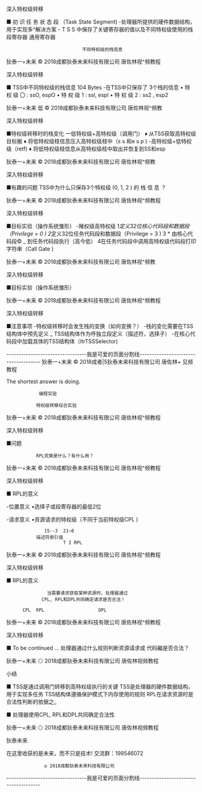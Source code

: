 深入特权级转移

■ 初 识 任 务 状 态 段 （Task State Segment)
    -处理器所提供的硬件数据结构，用于实现多^解决方案
    - T S S 中保存了关键寄存器的值以及不同特权级使用的栈
                                       段寄存器
                                      通用寄存器

                                不同特权级的栈信息

狄泰一+未来 © 2018成都狄泰未来科技有限公司 唐佐林视^频教程

 深入特权级转移

■ TSS中不同特权级的栈信息                                     104 Bytes
    -在TSS中只保存了 3个栈的信息
         • 特 权 级 〇 : ssO, espO
         • 特 权 级 1 : ssl, espl
         • 特 权 级 2 : ss2 , esp2

狄泰一+未来                                                         低
        © 2018成都狄泰未来科技有限公司 唐佐林视^频教

深入特权级转移

■特权级转移时的栈变化
    一低特权级+高特权级（调用门）
          ♦ 从TSS获取高特权级目标搬
          ♦ 将低特权级枝信息压入高特权级枝中（s s 和e s p )
    -高特权级+低特权级（retf)
          ♦ 将低特权级枝信息从高特权级枝中取出并恢复到SS和esp

狄泰一+未来  © 2018成都狄泰未来科技有限公司 唐佐林视^频教

深入特权级转移

■有趣的问题
                       TSS中为什么只保存3个特权级
                              (0, 1, 2 ) 的 栈 信 息 ？

狄泰一+未来  © 2018成都狄泰未来科技有限公司                          唐佐林视^频教程

深入特权级转移

■目标实验（操作系统雏形）
    -赌权级高特权级
         1*定义32位核心代码段和数据段（Privilege = 0 )
         2*定义32位任务代码段和数据段（Privilege = 3 )
         3 * 由核心代码段© _ 到任务代码段执行（高今低）
         4在任务代码段中调用高特权级代码段打印字符串（Call Gate )

狄泰一+未来  © 2018成都狄泰未来科技有限公司 唐佐林视^频教

深入特权级转移

■目标实验（操作系统雏形）

狄泰一+未来  © 2018成都狄泰未来科技有限公司                          唐佐林视^频教程

深入特权级转移

■注意事项
    -特权级转移时会发生栈的变换（如何变换？）
    -栈的变化需要在TSS结构体中预先定义
    _ TSS结构体作为呼独立段定义（描述符，选择子）
    -在核心代码段中加载具体的TSS结构体（ItrTSSSelector)

---------------------------------我是可爱的页面分割线-------------------------------------
狄泰一+未来         © 2018成者|5狄泰未来科技有限公司        唐佐林+ 见频教程

The shortest answer is doing.

                编程实验

               特权级转移综合实验

狄泰一+未来         © 2018成都狄泰未来科技有限公司          唐佐林视^频教程

深入特权级转移

■问题

               RPL究竟是什么？有什么用？

狄泰一+未来         © 2018成都狄泰未来科技有限公司          唐佐林视^频教程

深入特权级转移

■ RPL的意义

-位置意义
     •选择子或段寄存器的最低2位

-请求意义
     •资源请求的特权级（不同于当前特权级CPL )

                  15--3  21—0
               描述符索引值
                         T I RPL

狄泰一+未来         © 2018成都狄泰未来科技有限公司          唐佐林视^频教程

深入特权级转移

■ RPL的意义

                   当需要请求获取某种资源时，处理器通过
                 CPL, RPL和DPL共同确定请求是否合法！

          CPL  RPL                    DPL

狄泰一+未来         © 2018成都狄泰未来科技有限公司          唐佐林视^频教程

深入特权级转移

■ To be continued ...
                   处理器通过什么规则判断资源请求或
                               代码繼是否合法？

狄泰一+未来         ◎ 2018成都狄泰未来科技有限公司          唐佐林视频教程

 小结

■ TSS是通过调用门转移到高特权级执行的关键
   TSS是处理器的硬件数据结构，用于实现多任务
   TSS结构体遵循保护模式下内存使用的规则
   RPL在请求资源时是合法性判断的依据之_

■ 处理器使用CPL, RPL和DPL共同确定合法性

狄泰一+未来         ◎ 2018成都狄泰未来科技有限公司          唐佐林视频教程

  狄泰未来

在这里收获的是未来，而不只是技术!
              交流群：199546072

                  ◎ 2018成都狄泰未来科技有限公司

---------------------------------我是可爱的页面分割线-------------------------------------
